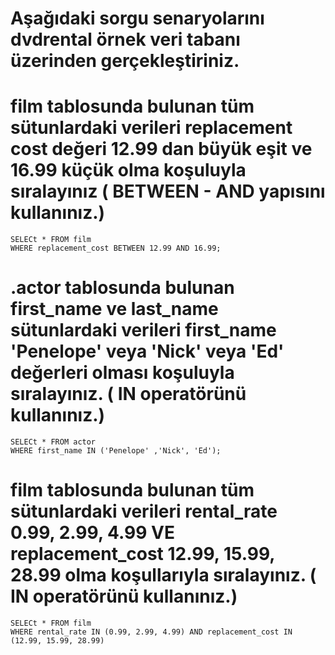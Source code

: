 # Aşağıdaki sorgu senaryolarını dvdrental örnek veri tabanı üzerinden gerçekleştiriniz.

# film tablosunda bulunan tüm sütunlardaki verileri replacement cost değeri 12.99 dan büyük eşit ve 16.99 küçük olma koşuluyla sıralayınız ( BETWEEN - AND yapısını kullanınız.)
	SELECt * FROM film
	WHERE replacement_cost BETWEEN 12.99 AND 16.99;
# .actor tablosunda bulunan first_name ve last_name sütunlardaki verileri first_name 'Penelope' veya 'Nick' veya 'Ed' değerleri olması koşuluyla sıralayınız. ( IN operatörünü kullanınız.)
	SELECt * FROM actor
	WHERE first_name IN ('Penelope' ,'Nick', 'Ed');	
# film tablosunda bulunan tüm sütunlardaki verileri rental_rate 0.99, 2.99, 4.99 VE replacement_cost 12.99, 15.99, 28.99 olma koşullarıyla sıralayınız. ( IN operatörünü kullanınız.)
	SELECt * FROM film
	WHERE rental_rate IN (0.99, 2.99, 4.99) AND replacement_cost IN (12.99, 15.99, 28.99)	

